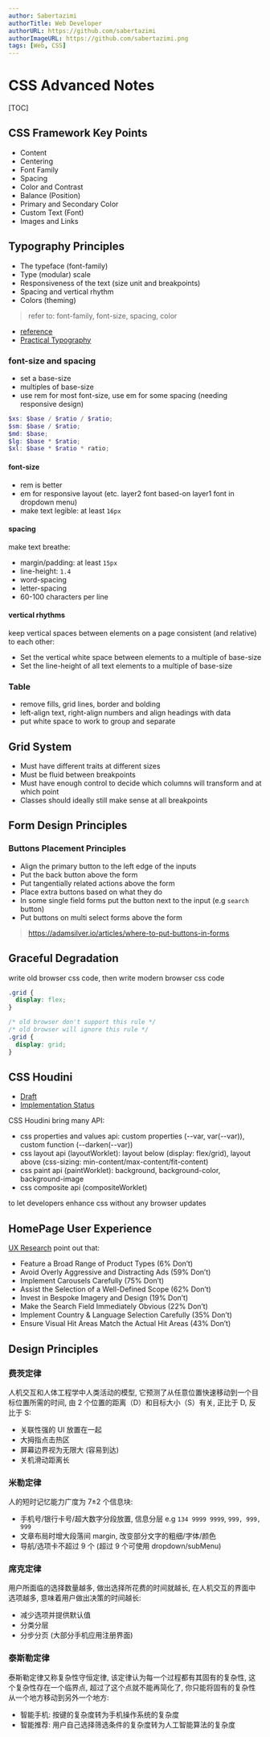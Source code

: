 ```yaml
---
author: Sabertazimi
authorTitle: Web Developer
authorURL: https://github.com/sabertazimi
authorImageURL: https://github.com/sabertazimi.png
tags: [Web, CSS]
---
```


# CSS Advanced Notes

[TOC]

## CSS Framework Key Points

- Content
- Centering
- Font Family
- Spacing
- Color and Contrast
- Balance (Position)
- Primary and Secondary Color
- Custom Text (Font)
- Images and Links

## Typography Principles

- The typeface (font-family)
- Type (modular) scale
- Responsiveness of the text (size unit and breakpoints)
- Spacing and vertical rhythm
- Colors (theming)

> refer to: font-family, font-size, spacing, color

- [reference](https://noti.st/rar/mz1rIY/golden-rules-of-typography-on-the-web)
- [Practical Typography](https://practicaltypography.com)

### font-size and spacing

- set a base-size
- multiples of base-size
- use rem for most font-size, use em for some spacing (needing responsive design)

```scss
$xs: $base / $ratio / $ratio;
$sm: $base / $ratio;
$md: $base;
$lg: $base * $ratio;
$xl: $base * $ratio * ratio;
```

#### font-size

- rem is better
- em for responsive layout (etc. layer2 font based-on layer1 font in dropdown menu)
- make text legible: at least `16px`

#### spacing

make text breathe:

- margin/padding: at least `15px`
- line-height: `1.4`
- word-spacing
- letter-spacing
- 60-100 characters per line

#### vertical rhythms

keep vertical spaces between elements on a page
consistent (and relative) to each other:

- Set the vertical white space between elements to a multiple of base-size
- Set the line-height of all text elements to a multiple of base-size

### Table

- remove fills, grid lines, border and bolding
- left-align text, right-align numbers
  and align headings with data
- put white space to work to group and separate

## Grid System

- Must have different traits at different sizes
- Must be fluid between breakpoints
- Must have enough control to decide which columns will transform and at which point
- Classes should ideally still make sense at all breakpoints

## Form Design Principles

### Buttons Placement Principles

- Align the primary button to the left edge of the inputs
- Put the back button above the form
- Put tangentially related actions above the form
- Place extra buttons based on what they do
- In some single field forms put the button next to the input (e.g `search` button)
- Put buttons on multi select forms above the form

> <https://adamsilver.io/articles/where-to-put-buttons-in-forms>

## Graceful Degradation

write old browser css code,
then write modern browser css code

```css
.grid {
  display: flex;
}

/* old browser don't support this rule */
/* old browser will ignore this rule */
.grid {
  display: grid;
}
```

## CSS Houdini

- [Draft](https://drafts.css-houdini.org)
- [Implementation Status](https://ishoudinireadyyet.com/)

CSS Houdini bring many API:

- css properties and values api:
  custom properties (--var, var(--var)), custom function (--darken(--var))
- css layout api (layoutWorklet):
  layout below (display: flex/grid), layout above (css-sizing: min-content/max-content/fit-content)
- css paint api (paintWorklet):
  background, background-color, background-image
- css composite api (compositeWorklet)

to let developers enhance css without any browser updates

## HomePage User Experience

[UX Research](https://baymard.com/blog/2021-current-state-of-ecommerce-homepage-ux)
point out that:

- Feature a Broad Range of Product Types (6% Don’t)
- Avoid Overly Aggressive and Distracting Ads (59% Don’t)
- Implement Carousels Carefully (75% Don’t)
- Assist the Selection of a Well-Defined Scope (62% Don’t)
- Invest in Bespoke Imagery and Design (19% Don’t)
- Make the Search Field Immediately Obvious (22% Don’t)
- Implement Country & Language Selection Carefully (35% Don’t)
- Ensure Visual Hit Areas Match the Actual Hit Areas (43% Don’t)

## Design Principles

### 费茨定律

人机交互和人体工程学中人类活动的模型,
它预测了从任意位置快速移动到一个目标位置所需的时间,
由 2 个位置的距离（D）和目标大小（S）有关, 正比于 D, 反比于 S:

- 关联性强的 UI 放置在一起
- 大拇指点击热区
- 屏幕边界视为无限大 (容易到达)
- 关机滑动距离长

### 米勒定律

人的短时记忆能力广度为 7±2 个信息块:

- 手机号/银行卡号/超大数字分段放置, 信息分层 e.g `134 9999 9999`, `999, 999, 999`
- 文章布局时增大段落间 margin, 改变部分文字的粗细/字体/颜色
- 导航/选项卡不超过 9 个 (超过 9 个可使用 dropdown/subMenu)

### 席克定律

用户所面临的选择数量越多,
做出选择所花费的时间就越长,
在人机交互的界面中选项越多,
意味着用户做出决策的时间越长:

- 减少选项并提供默认值
- 分类分层
- 分步分页 (大部分手机应用注册界面)

### 泰斯勒定律

泰斯勒定律又称复杂性守恒定律,
该定律认为每一个过程都有其固有的复杂性,
这个复杂性存在一个临界点,
超过了这个点就不能再简化了,
你只能将固有的复杂性从一个地方移动到另外一个地方:

- 智能手机: 按键的复杂度转为手机操作系统的复杂度
- 智能推荐: 用户自己选择筛选条件的复杂度转为人工智能算法的复杂度
